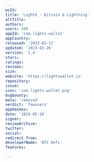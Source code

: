 ```yaml
---
wsId: 
title: 'LightX - Bitcoin & Lightning'
altTitle: 
authors: 
users: 500
appId: 'com.lightx.wallet'
appCountry: 
released: '2023-02-11'
updated: '2023-03-26'
version: '1.4'
stars: 
ratings: 
reviews: 
size: 
website: 'https://lightxwallet.io'
repository: 
issue: 
icon: 'com.lightx.wallet.png'
bugbounty: 
meta: 'removed'
verdict: 'fewusers'
appHashes: 
date: '2024-05-18'
signer: 
reviewArchive: 
twitter: 
social: 
redirect_from: 
developerName: 'BTC Defi'
features: 

---
```


